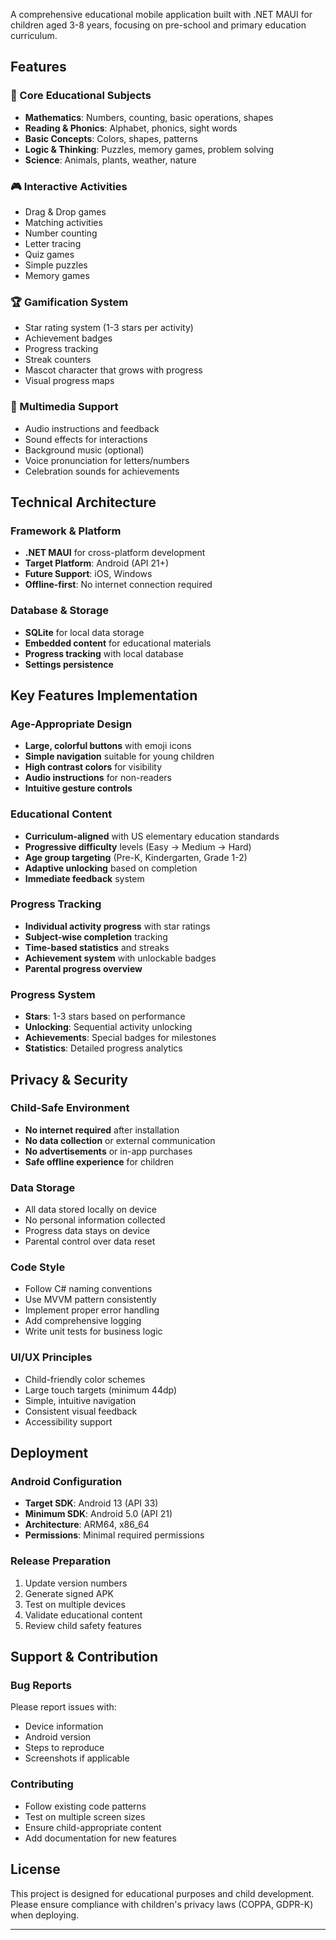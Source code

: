 A comprehensive educational mobile application built with .NET MAUI for children aged 3-8 years, focusing on pre-school and primary education curriculum.
## Features

### 🎯 Core Educational Subjects
- **Mathematics**: Numbers, counting, basic operations, shapes
- **Reading & Phonics**: Alphabet, phonics, sight words
- **Basic Concepts**: Colors, shapes, patterns
- **Logic & Thinking**: Puzzles, memory games, problem solving
- **Science**: Animals, plants, weather, nature

### 🎮 Interactive Activities
- Drag & Drop games
- Matching activities
- Number counting
- Letter tracing
- Quiz games
- Simple puzzles
- Memory games

### 🏆 Gamification System
- Star rating system (1-3 stars per activity)
- Achievement badges
- Progress tracking
- Streak counters
- Mascot character that grows with progress
- Visual progress maps

### 🎵 Multimedia Support
- Audio instructions and feedback
- Sound effects for interactions
- Background music (optional)
- Voice pronunciation for letters/numbers
- Celebration sounds for achievements

## Technical Architecture

### Framework & Platform
- **.NET MAUI** for cross-platform development
- **Target Platform**: Android (API 21+)
- **Future Support**: iOS, Windows
- **Offline-first**: No internet connection required

### Database & Storage
- **SQLite** for local data storage
- **Embedded content** for educational materials
- **Progress tracking** with local database
- **Settings persistence**

## Key Features Implementation

### Age-Appropriate Design
- **Large, colorful buttons** with emoji icons
- **Simple navigation** suitable for young children
- **High contrast colors** for visibility
- **Audio instructions** for non-readers
- **Intuitive gesture controls**

### Educational Content
- **Curriculum-aligned** with US elementary education standards
- **Progressive difficulty** levels (Easy → Medium → Hard)
- **Age group targeting** (Pre-K, Kindergarten, Grade 1-2)
- **Adaptive unlocking** based on completion
- **Immediate feedback** system

### Progress Tracking
- **Individual activity progress** with star ratings
- **Subject-wise completion** tracking
- **Time-based statistics** and streaks
- **Achievement system** with unlockable badges
- **Parental progress overview**

### Progress System
- **Stars**: 1-3 stars based on performance
- **Unlocking**: Sequential activity unlocking
- **Achievements**: Special badges for milestones
- **Statistics**: Detailed progress analytics

## Privacy & Security

### Child-Safe Environment
- **No internet required** after installation
- **No data collection** or external communication
- **No advertisements** or in-app purchases
- **Safe offline experience** for children

### Data Storage
- All data stored locally on device
- No personal information collected
- Progress data stays on device
- Parental control over data reset
### Code Style
- Follow C# naming conventions
- Use MVVM pattern consistently
- Implement proper error handling
- Add comprehensive logging
- Write unit tests for business logic

### UI/UX Principles
- Child-friendly color schemes
- Large touch targets (minimum 44dp)
- Simple, intuitive navigation
- Consistent visual feedback
- Accessibility support

## Deployment

### Android Configuration
- **Target SDK**: Android 13 (API 33)
- **Minimum SDK**: Android 5.0 (API 21)
- **Architecture**: ARM64, x86_64
- **Permissions**: Minimal required permissions

### Release Preparation
1. Update version numbers
2. Generate signed APK
3. Test on multiple devices
4. Validate educational content
5. Review child safety features

## Support & Contribution

### Bug Reports
Please report issues with:
- Device information
- Android version
- Steps to reproduce
- Screenshots if applicable

### Contributing
- Follow existing code patterns
- Test on multiple screen sizes
- Ensure child-appropriate content
- Add documentation for new features

## License

This project is designed for educational purposes and child development. Please ensure compliance with children's privacy laws (COPPA, GDPR-K) when deploying.

---